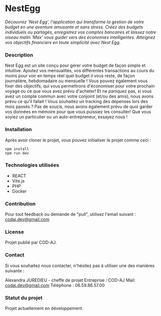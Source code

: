 # NestEgg
_Découvrez 'Nest Egg', l'application qui transforme la gestion de votre budget en une aventure amusante et sans stress. Créez des budgets individuels ou partagés, enregistrez vos comptes bancaires et laissez notre oiseau malin 'Max' vous guider vers des économies intelligentes. Atteignez vos objectifs financiers en toute simplicité avec Nest Egg_.

### Description

Nest Egg est un site conçu pour gérer votre budget de façon simple et intuitive.
Ajoutez vos mensualités, vos différentes transactions au cours du moins pour voir en temps réel quel budget il vous reste, de façon journalière, hebdomadaire ou mensuelle !
Vous pouvez également vous fixer des objectifs, qui vous permettrons d'économiser pour votre prochain voyage ou ce que vous avez prévu d'acheter!
Et ne paniquez pas, si vous avez un compte commun avec votre conjoint (et/ou des amis), nous avons prévu ce qu'il fallait !
Vous souhaitez un tracking des dépenses lors des mois passés ? Pas de soucis, nous avons également prévu de quoi garder vos données en mémoire pour que vous puissiez les consulter!
Que vous soyiez un particulier ou un auto-entrepreneur, essayez nous !

### Installation

Après avoir cloner le projet, vous pouvez initialiser le projet comme ceci :

```
npm install
npm run dev
```

### Technologies utilisées
* REACT 
* Vite.js
* PHP
* Docker



### Contribution

Pour tout feedback ou demande de "pull", utilisez l'email suivant : codaj.dev@gmail.com


### License
Projet publié par COD-AJ.


### Contact
Si vous souhaitez nous contacter, n'hésitez pas à utiliser une des manières suivante : 

Alexandra JUREDIEU - cheffe de projet
Entreprise : COD-AJ
Mail: codaj.dev@gmail.com
Téléphone : 06.59.86.57.00


### Statut du projet
Projet actuellement en développement.
